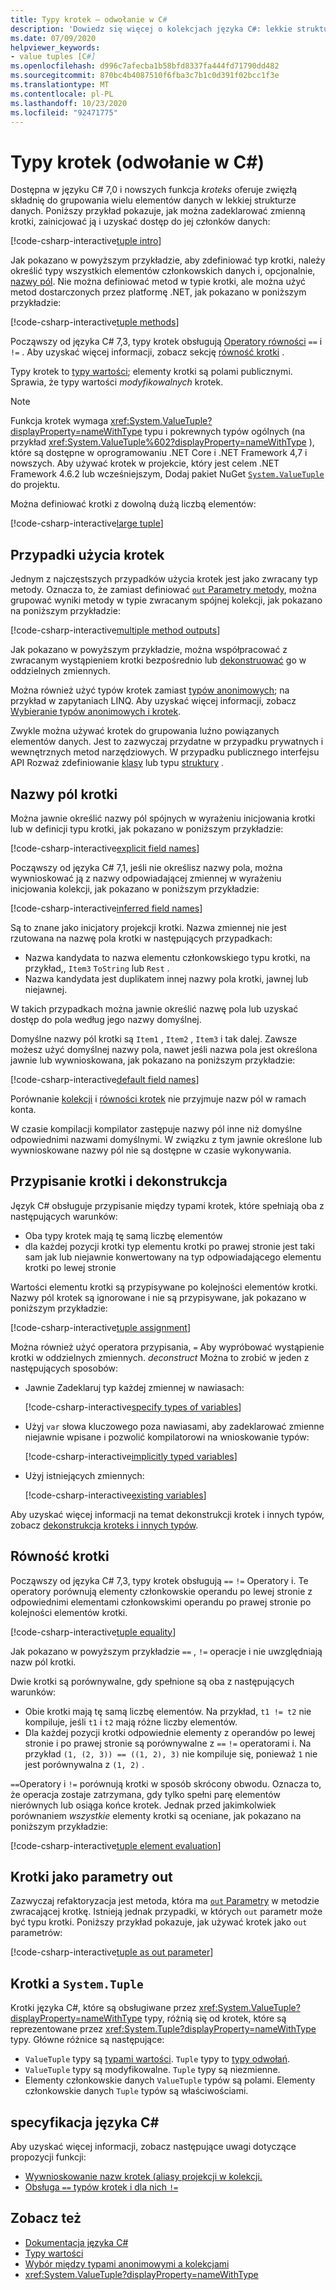 ```yaml
---
title: Typy krotek — odwołanie w C#
description: 'Dowiedz się więcej o kolekcjach języka C#: lekkie struktury danych, których można użyć do grupowania luźno powiązanych elementów danych'
ms.date: 07/09/2020
helpviewer_keywords:
- value tuples [C#]
ms.openlocfilehash: d996c7afecba1b58bfd8337fa444fd71790dd482
ms.sourcegitcommit: 870bc4b4087510f6fba3c7b1c0d391f02bcc1f3e
ms.translationtype: MT
ms.contentlocale: pl-PL
ms.lasthandoff: 10/23/2020
ms.locfileid: "92471775"
---
```

# <a name="tuple-types-c-reference"></a>Typy krotek (odwołanie w C#)

Dostępna w języku C# 7,0 i nowszych funkcja *kroteks* oferuje zwięzłą składnię do grupowania wielu elementów danych w lekkiej strukturze danych. Poniższy przykład pokazuje, jak można zadeklarować zmienną krotki, zainicjować ją i uzyskać dostęp do jej członków danych:

[!code-csharp-interactive[tuple intro](snippets/shared/ValueTuples.cs#Introduction)]

Jak pokazano w powyższym przykładzie, aby zdefiniować typ krotki, należy określić typy wszystkich elementów członkowskich danych i, opcjonalnie, [nazwy pól](#tuple-field-names). Nie można definiować metod w typie krotki, ale można użyć metod dostarczonych przez platformę .NET, jak pokazano w poniższym przykładzie:

[!code-csharp-interactive[tuple methods](snippets/shared/ValueTuples.cs#MethodOnTuples)]

Począwszy od języka C# 7,3, typy krotek obsługują [Operatory równości](../operators/equality-operators.md) `==` i `!=` . Aby uzyskać więcej informacji, zobacz sekcję [równość krotki](#tuple-equality) .

Typy krotek to [typy wartości](value-types.md); elementy krotki są polami publicznymi. Sprawia, że typy wartości *modyfikowalnych* krotek.

> [!NOTE]
> Funkcja krotek wymaga <xref:System.ValueTuple?displayProperty=nameWithType> typu i pokrewnych typów ogólnych (na przykład <xref:System.ValueTuple%602?displayProperty=nameWithType> ), które są dostępne w oprogramowaniu .NET Core i .NET Framework 4,7 i nowszych. Aby używać krotek w projekcie, który jest celem .NET Framework 4.6.2 lub wcześniejszym, Dodaj pakiet NuGet [`System.ValueTuple`](https://www.nuget.org/packages/System.ValueTuple/) do projektu.

Można definiować krotki z dowolną dużą liczbą elementów:

[!code-csharp-interactive[large tuple](snippets/shared/ValueTuples.cs#LargeTuple)]

## <a name="use-cases-of-tuples"></a>Przypadki użycia krotek

Jednym z najczęstszych przypadków użycia krotek jest jako zwracany typ metody. Oznacza to, że zamiast definiować [ `out` Parametry metody](../keywords/out-parameter-modifier.md), można grupować wyniki metody w typie zwracanym spójnej kolekcji, jak pokazano na poniższym przykładzie:

[!code-csharp-interactive[multiple method outputs](snippets/shared/ValueTuples.cs#MultipleReturns)]

Jak pokazano w powyższym przykładzie, można współpracować z zwracanym wystąpieniem krotki bezpośrednio lub [dekonstruować](#tuple-assignment-and-deconstruction) go w oddzielnych zmiennych.

Można również użyć typów krotek zamiast [typów anonimowych](../../programming-guide/classes-and-structs/anonymous-types.md); na przykład w zapytaniach LINQ. Aby uzyskać więcej informacji, zobacz [Wybieranie typów anonimowych i krotek](../../../standard/base-types/choosing-between-anonymous-and-tuple.md).

Zwykle można używać krotek do grupowania luźno powiązanych elementów danych. Jest to zazwyczaj przydatne w przypadku prywatnych i wewnętrznych metod narzędziowych. W przypadku publicznego interfejsu API Rozważ zdefiniowanie [klasy](../keywords/class.md) lub typu [struktury](struct.md) .

## <a name="tuple-field-names"></a>Nazwy pól krotki

Można jawnie określić nazwy pól spójnych w wyrażeniu inicjowania krotki lub w definicji typu krotki, jak pokazano w poniższym przykładzie:

[!code-csharp-interactive[explicit field names](snippets/shared/ValueTuples.cs#ExplicitFieldNames)]

Począwszy od języka C# 7,1, jeśli nie określisz nazwy pola, można wywnioskować ją z nazwy odpowiadającej zmiennej w wyrażeniu inicjowania kolekcji, jak pokazano w poniższym przykładzie:

[!code-csharp-interactive[inferred field names](snippets/shared/ValueTuples.cs#InferFieldNames)]

Są to znane jako inicjatory projekcji krotki. Nazwa zmiennej nie jest rzutowana na nazwę pola krotki w następujących przypadkach:

- Nazwa kandydata to nazwa elementu członkowskiego typu krotki, na przykład,, `Item3` `ToString` lub `Rest` .
- Nazwa kandydata jest duplikatem innej nazwy pola krotki, jawnej lub niejawnej.

W takich przypadkach można jawnie określić nazwę pola lub uzyskać dostęp do pola według jego nazwy domyślnej.

Domyślne nazwy pól krotki są `Item1` , `Item2` , `Item3` i tak dalej. Zawsze możesz użyć domyślnej nazwy pola, nawet jeśli nazwa pola jest określona jawnie lub wywnioskowana, jak pokazano na poniższym przykładzie:

[!code-csharp-interactive[default field names](snippets/shared/ValueTuples.cs#DefaultFieldNames)]

Porównanie [kolekcji](#tuple-assignment-and-deconstruction) i [równości krotek](#tuple-equality) nie przyjmuje nazw pól w ramach konta.

W czasie kompilacji kompilator zastępuje nazwy pól inne niż domyślne odpowiednimi nazwami domyślnymi. W związku z tym jawnie określone lub wywnioskowane nazwy pól nie są dostępne w czasie wykonywania.

## <a name="tuple-assignment-and-deconstruction"></a>Przypisanie krotki i dekonstrukcja

Język C# obsługuje przypisanie między typami krotek, które spełniają oba z następujących warunków:

- Oba typy krotek mają tę samą liczbę elementów
- dla każdej pozycji krotki typ elementu krotki po prawej stronie jest taki sam jak lub niejawnie konwertowany na typ odpowiadającego elementu krotki po lewej stronie

Wartości elementu krotki są przypisywane po kolejności elementów krotki. Nazwy pól krotek są ignorowane i nie są przypisywane, jak pokazano w poniższym przykładzie:

[!code-csharp-interactive[tuple assignment](snippets/shared/ValueTuples.cs#Assignment)]

Można również użyć operatora przypisania, `=` Aby wypróbować wystąpienie krotki w oddzielnych zmiennych. *deconstruct* Można to zrobić w jeden z następujących sposobów:

- Jawnie Zadeklaruj typ każdej zmiennej w nawiasach:

  [!code-csharp-interactive[specify types of variables](snippets/shared/ValueTuples.cs#DeconstructExplicit)]

- Użyj `var` słowa kluczowego poza nawiasami, aby zadeklarować zmienne niejawnie wpisane i pozwolić kompilatorowi na wnioskowanie typów:

  [!code-csharp-interactive[implicitly typed variables](snippets/shared/ValueTuples.cs#DeconstructVar)]

- Użyj istniejących zmiennych:

  [!code-csharp-interactive[existing variables](snippets/shared/ValueTuples.cs#DeconstructExisting)]

Aby uzyskać więcej informacji na temat dekonstrukcji krotek i innych typów, zobacz [dekonstrukcja kroteks i innych typów](../../deconstruct.md).

## <a name="tuple-equality"></a>Równość krotki

Począwszy od języka C# 7,3, typy krotek obsługują `==` `!=` Operatory i. Te operatory porównują elementy członkowskie operandu po lewej stronie z odpowiednimi elementami członkowskimi operandu po prawej stronie po kolejności elementów krotki.

[!code-csharp-interactive[tuple equality](snippets/shared/ValueTuples.cs#TupleEquality)]

Jak pokazano w powyższym przykładzie `==` , `!=` operacje i nie uwzględniają nazw pól krotki.

Dwie krotki są porównywalne, gdy spełnione są oba z następujących warunków:

- Obie krotki mają tę samą liczbę elementów. Na przykład, `t1 != t2` nie kompiluje, jeśli `t1` i `t2` mają różne liczby elementów.
- Dla każdej pozycji krotki odpowiednie elementy z operandów po lewej stronie i po prawej stronie są porównywalne z `==` `!=` operatorami i. Na przykład `(1, (2, 3)) == ((1, 2), 3)` nie kompiluje się, ponieważ `1` nie jest porównywalna z `(1, 2)` .

`==`Operatory i `!=` porównują krotki w sposób skrócony obwodu. Oznacza to, że operacja zostaje zatrzymana, gdy tylko spełni parę elementów nierównych lub osiąga końce krotek. Jednak przed jakimkolwiek porównaniem *wszystkie* elementy krotki są oceniane, jak pokazano na poniższym przykładzie:

[!code-csharp-interactive[tuple element evaluation](snippets/shared/ValueTuples.cs#TupleEvaluationForEquality)]

## <a name="tuples-as-out-parameters"></a>Krotki jako parametry out

Zazwyczaj refaktoryzacja jest metoda, która ma [ `out` Parametry](../keywords/out-parameter-modifier.md) w metodzie zwracającej krotkę. Istnieją jednak przypadki, w których `out` parametr może być typu krotki. Poniższy przykład pokazuje, jak używać krotek jako `out` parametrów:

[!code-csharp-interactive[tuple as out parameter](snippets/shared/ValueTuples.cs#TupleAsOutParameter)]

## <a name="tuples-vs-systemtuple"></a>Krotki a `System.Tuple`

Krotki języka C#, które są obsługiwane przez <xref:System.ValueTuple?displayProperty=nameWithType> typy, różnią się od krotek, które są reprezentowane przez <xref:System.Tuple?displayProperty=nameWithType> typy. Główne różnice są następujące:

- `ValueTuple` typy są [typami wartości](value-types.md). `Tuple` typy to [typy odwołań](../keywords/reference-types.md).
- `ValueTuple` typy są modyfikowalne. `Tuple` typy są niezmienne.
- Elementy członkowskie danych `ValueTuple` typów są polami. Elementy członkowskie danych `Tuple` typów są właściwościami.

## <a name="c-language-specification"></a>specyfikacja języka C#

Aby uzyskać więcej informacji, zobacz następujące uwagi dotyczące propozycji funkcji:

- [Wywnioskowanie nazw krotek (aliasy projekcji w kolekcji.](~/_csharplang/proposals/csharp-7.1/infer-tuple-names.md)
- [Obsługa `==` typów krotek i dla nich `!=`](~/_csharplang/proposals/csharp-7.3/tuple-equality.md)

## <a name="see-also"></a>Zobacz też

- [Dokumentacja języka C#](../index.md)
- [Typy wartości](value-types.md)
- [Wybór między typami anonimowymi a kolekcjami](../../../standard/base-types/choosing-between-anonymous-and-tuple.md)
- <xref:System.ValueTuple?displayProperty=nameWithType>
